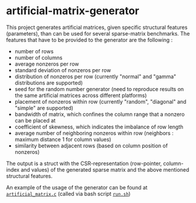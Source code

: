 # artificial-matrix-generator
This project generates artificial matrices, given specific structural features (parameters), than can be used for several sparse-matrix benchmarks. The features that have to be provided to the generator are the following : 

* number of rows
* number of columns
* average nonzeros per row
* standard deviation of nonzeros per row
* distribution of nonzeros per row (currently "normal" and "gamma" distributions are supported)
* seed for the random number generator (need to reproduce results on the same artificial matrices across different platforms)
* placement of nonzeros within row (currently "random", "diagonal" and "simple" are supported)
* bandwidth of matrix, which confines the column range that a nonzero can be placed at
* coefficient of skewness, which indicates the imbalance of row length
* average number of neighboring nonzeros within row (neighbors : maximum distance 1 for column values)
* similarity between adjacent rows (based on column position of nonzeros)

The output is a struct with the CSR-representation (row-pointer, column-index and values) of the generated sparse matrix and the above mentioned structural features.

An example of the usage of the generator can be found at [`artificial_matrix.c`](./artificial_matrix.c) (called via bash script [`run.sh`](./run.sh))
